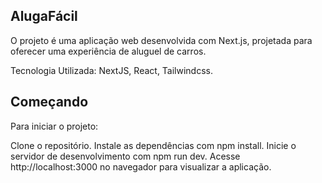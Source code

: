 
## AlugaFácil

O projeto é uma aplicação web desenvolvida com Next.js, projetada para oferecer uma experiência de aluguel de carros.

Tecnologia Utilizada:
NextJS, React, Tailwindcss.

## Começando

Para iniciar o projeto:

Clone o repositório.
Instale as dependências com npm install.
Inicie o servidor de desenvolvimento com npm run dev.
Acesse http://localhost:3000 no navegador para visualizar a aplicação.


